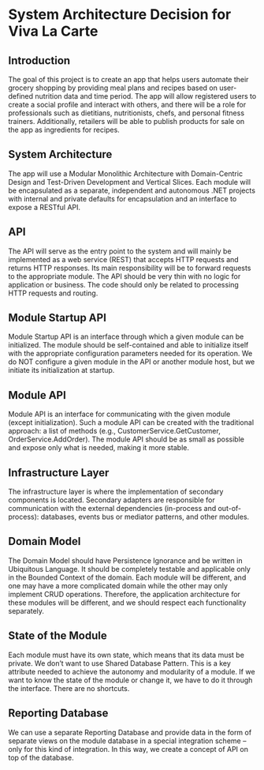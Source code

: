 ﻿# System Architecture Decision for Viva La Carte

## Introduction

The goal of this project is to create an app that helps users automate their grocery shopping by providing meal plans and recipes based on user-defined nutrition data and time period. The app will allow registered users to create a social profile and interact with others, and there will be a role for professionals such as dietitians, nutritionists, chefs, and personal fitness trainers. Additionally, retailers will be able to publish products for sale on the app as ingredients for recipes.

## System Architecture

The app will use a Modular Monolithic Architecture with Domain-Centric Design and Test-Driven Development and Vertical Slices. Each module will be encapsulated as a separate, independent and autonomous .NET projects with internal and private defaults for encapsulation and an interface to expose a RESTful API.

## API

The API will serve as the entry point to the system and will mainly be implemented as a web service (REST) that accepts HTTP requests and returns HTTP responses. Its main responsibility will be to forward requests to the appropriate module. The API should be very thin with no logic for application or business. The code should only be related to processing HTTP requests and routing.

## Module Startup API

Module Startup API is an interface through which a given module can be initialized. The module should be self-contained and able to initialize itself with the appropriate configuration parameters needed for its operation. We do NOT configure a given module in the API or another module host, but we initiate its initialization at startup.

## Module API

Module API is an interface for communicating with the given module (except initialization). Such a module API can be created with the traditional approach: a list of methods (e.g., CustomerService.GetCustomer, OrderService.AddOrder). The module API should be as small as possible and expose only what is needed, making it more stable.

## Infrastructure Layer

The infrastructure layer is where the implementation of secondary components is located. Secondary adapters are responsible for communication with the external dependencies (in-process and out-of-process): databases, events bus or mediator patterns, and other modules.

## Domain Model

The Domain Model should have Persistence Ignorance and be written in Ubiquitous Language. It should be completely testable and applicable only in the Bounded Context of the domain. Each module will be different, and one may have a more complicated domain while the other may only implement CRUD operations. Therefore, the application architecture for these modules will be different, and we should respect each functionality separately.

## State of the Module

Each module must have its own state, which means that its data must be private. We don’t want to use Shared Database Pattern. This is a key attribute needed to achieve the autonomy and modularity of a module. If we want to know the state of the module or change it, we have to do it through the interface. There are no shortcuts.

## Reporting Database

We can use a separate Reporting Database and provide data in the form of separate views on the module database in a special integration scheme – only for this kind of integration. In this way, we create a concept of API on top of the database.

